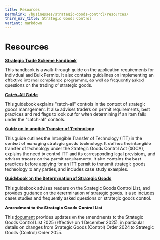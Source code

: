 ```yaml
---
title: Resources
permalink: /businesses/strategic-goods-control/resources/
third_nav_title: Strategic Goods Control
variant: markdown
---
```

# Resources

**[Strategic Trade Scheme Handbook](/files/STS_Handbook___updated_Oct_2025.pdf)**

This handbook is a walk-through guide on the application requirements for Individual and Bulk Permits. It also contains guidelines on implementing an effective internal compliance programme, as well as frequently asked questions on the trading of strategic goods.

**[Catch-All Guide](/files/businesses/catch-all-guide-(1).pdf)**

This guidebook explains "catch-all" controls in the context of strategic goods management. It also advises traders on permit requirements, best practices and red flags to look out for when determining if an item falls under the "catch-all" controls.

**[Guide on Intangible Transfer of Technology](/files/businesses/tssb/itt%20guide%20mar%202023.pdf)**

This guide outlines the Intangible Transfer of Technology (ITT) in the context of managing strategic goods technology. It defines the intangible transfer of technology under the Strategic Goods Control Act (SGCA), explains the need to control ITT and its corresponding legal provisions, and advises traders on the permit requirements. It also contains the best practices before applying for an ITT permit to transmit strategic goods technology to any parties, and includes case study examples. 

**[Guidebook on the Determination of Strategic Goods](https://go.gov.sg/strategic-goods-guidebook)** 

This guidebook advises readers on the Strategic Goods Control List, and provides guidance on the determination of strategic goods. It also includes cases studies and frequently asked questions on strategic goods control.

**Amendment to the Strategic Goods Control List** 

This [document](/files/amendment_table.pdf) provides updates on the amendments to the Strategic Goods Control List 2025 (effective on 1 December 2025), in particular details on changes from Strategic Goods (Control) Order 2024 to Strategic Goods (Control) Order 2025.